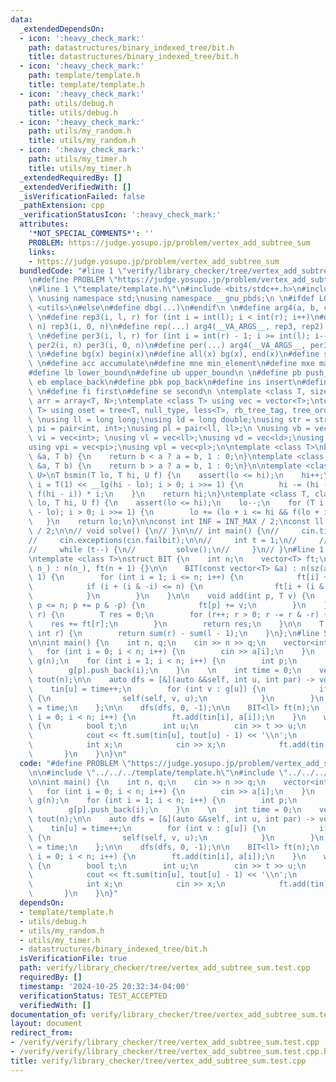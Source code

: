 ```yaml
---
data:
  _extendedDependsOn:
  - icon: ':heavy_check_mark:'
    path: datastructures/binary_indexed_tree/bit.h
    title: datastructures/binary_indexed_tree/bit.h
  - icon: ':heavy_check_mark:'
    path: template/template.h
    title: template/template.h
  - icon: ':heavy_check_mark:'
    path: utils/debug.h
    title: utils/debug.h
  - icon: ':heavy_check_mark:'
    path: utils/my_random.h
    title: utils/my_random.h
  - icon: ':heavy_check_mark:'
    path: utils/my_timer.h
    title: utils/my_timer.h
  _extendedRequiredBy: []
  _extendedVerifiedWith: []
  _isVerificationFailed: false
  _pathExtension: cpp
  _verificationStatusIcon: ':heavy_check_mark:'
  attributes:
    '*NOT_SPECIAL_COMMENTS*': ''
    PROBLEM: https://judge.yosupo.jp/problem/vertex_add_subtree_sum
    links:
    - https://judge.yosupo.jp/problem/vertex_add_subtree_sum
  bundledCode: "#line 1 \"verify/library_checker/tree/vertex_add_subtree_sum.test.cpp\"\
    \n#define PROBLEM \"https://judge.yosupo.jp/problem/vertex_add_subtree_sum\"\n\
    \n#line 1 \"template/template.h\"\n#include <bits/stdc++.h>\n#include <ext/pb_ds/assoc_container.hpp>\n\
    \ \nusing namespace std;\nusing namespace __gnu_pbds;\n \n#ifdef LOCAL\n#include\
    \ <utils>\n#else\n#define dbg(...)\n#endif\n \n#define arg4(a, b, c, d, ...) d\n\
    \ \n#define rep3(i, l, r) for (int i = int(l); i < int(r); i++)\n#define rep2(i,\
    \ n) rep3(i, 0, n)\n#define rep(...) arg4(__VA_ARGS__, rep3, rep2) (__VA_ARGS__)\n\
    \ \n#define per3(i, l, r) for (int i = int(r) - 1; i >= int(l); i--)\n#define\
    \ per2(i, n) per3(i, 0, n)\n#define per(...) arg4(__VA_ARGS__, per3, per2) (__VA_ARGS__)\n\
    \ \n#define bg(x) begin(x)\n#define all(x) bg(x), end(x)\n#define sz(x) int(size(x))\n\
    \ \n#define acc accumulate\n#define mne min_element\n#define mxe max_element\n\
    #define lb lower_bound\n#define ub upper_bound\n \n#define pb push_back\n#define\
    \ eb emplace_back\n#define pbk pop_back\n#define ins insert\n#define era erase\n\
    \ \n#define fi first\n#define se second\n \ntemplate <class T, size_t N> using\
    \ arr = array<T, N>;\ntemplate <class T> using vec = vector<T>;\ntemplate <class\
    \ T> using oset = tree<T, null_type, less<T>, rb_tree_tag, tree_order_statistics_node_update>;\n\
    \ \nusing ll = long long;\nusing ld = long double;\nusing str = string;\n \nusing\
    \ pi = pair<int, int>;\nusing pl = pair<ll, ll>;\n \nusing vb = vec<bool>;\nusing\
    \ vi = vec<int>; \nusing vl = vec<ll>;\nusing vd = vec<ld>;\nusing vs = vec<str>;\n\
    using vpi = vec<pi>;\nusing vpl = vec<pl>;\n\ntemplate <class T>\nbool ckmin(T\
    \ &a, T b) {\n    return b < a ? a = b, 1 : 0;\n}\ntemplate <class T>\nbool ckmax(T\
    \ &a, T b) {\n    return b > a ? a = b, 1 : 0;\n}\n\ntemplate <class T, class\
    \ U>\nT bsmin(T lo, T hi, U f) {\n    assert(lo <= hi);\n    hi++;\n    for (T\
    \ i = T(1) << __lg(hi - lo); i > 0; i >>= 1) {\n        hi -= (hi - i >= lo &&\
    \ f(hi - i)) * i;\n    }\n    return hi;\n}\ntemplate <class T, class U>\nT bsmax(T\
    \ lo, T hi, U f) {\n    assert(lo <= hi);\n    lo--;\n    for (T i = T(1) << __lg(hi\
    \ - lo); i > 0; i >>= 1) {\n        lo += (lo + i <= hi && f(lo + i)) * i;\n \
    \   }\n    return lo;\n}\n\nconst int INF = INT_MAX / 2;\nconst ll INFL = LLONG_MAX\
    \ / 2;\n\n// void solve() {\n// }\n\n// int main() {\n//     cin.tie(0)->sync_with_stdio(0);\n\
    //     cin.exceptions(cin.failbit);\n\n//     int t = 1;\n//     // cin >> t;\n\
    //     while (t--) {\n//         solve();\n//     }\n// }\n#line 1 \"datastructures/binary_indexed_tree/bit.h\"\
    \ntemplate <class T>\nstruct BIT {\n    int n;\n    vector<T> ft;\n\n    BIT(int\
    \ n_) : n(n_), ft(n + 1) {}\n\n    BIT(const vector<T> &a) : n(sz(a)), ft(n +\
    \ 1) {\n        for (int i = 1; i <= n; i++) {\n            ft[i] += a[i - 1];\n\
    \            if (i + (i & -i) <= n) {\n                ft[i + (i & -i)] += ft[i];\n\
    \            }\n        }\n    }\n\n    void add(int p, T v) {\n        for (p++;\
    \ p <= n; p += p & -p) {\n            ft[p] += v;\n        }\n    }\n\n    T sum(int\
    \ r) {\n        T res = 0;\n        for (r++; r > 0; r -= r & -r) {\n        \
    \    res += ft[r];\n        }\n        return res;\n    }\n\n    T sum(int l,\
    \ int r) {\n        return sum(r) - sum(l - 1);\n    }\n};\n#line 5 \"verify/library_checker/tree/vertex_add_subtree_sum.test.cpp\"\
    \n\nint main() {\n    int n, q;\n    cin >> n >> q;\n    vector<int> a(n);\n \
    \   for (int i = 0; i < n; i++) {\n        cin >> a[i];\n    }\n    vector<vector<int>>\
    \ g(n);\n    for (int i = 1; i < n; i++) {\n        int p;\n        cin >> p;\n\
    \        g[p].push_back(i);\n    }\n    \n    int time = 0;\n    vector<int> tin(n),\
    \ tout(n);\n\n    auto dfs = [&](auto &&self, int u, int par) -> void {\n    \
    \    tin[u] = time++;\n        for (int v : g[u]) {\n            if (v != par)\
    \ {\n                self(self, v, u);\n            }\n        }\n        tout[u]\
    \ = time;\n    };\n\n    dfs(dfs, 0, -1);\n\n    BIT<ll> ft(n);\n    for (int\
    \ i = 0; i < n; i++) {\n        ft.add(tin[i], a[i]);\n    }\n    while (q--)\
    \ {\n        bool t;\n        int u;\n        cin >> t >> u;\n        if (t) {\n\
    \            cout << ft.sum(tin[u], tout[u] - 1) << '\\n';\n        } else {\n\
    \            int x;\n            cin >> x;\n            ft.add(tin[u], x);\n \
    \       }\n    }\n}\n"
  code: "#define PROBLEM \"https://judge.yosupo.jp/problem/vertex_add_subtree_sum\"\
    \n\n#include \"../../../template/template.h\"\n#include \"../../../datastructures/binary_indexed_tree/bit.h\"\
    \n\nint main() {\n    int n, q;\n    cin >> n >> q;\n    vector<int> a(n);\n \
    \   for (int i = 0; i < n; i++) {\n        cin >> a[i];\n    }\n    vector<vector<int>>\
    \ g(n);\n    for (int i = 1; i < n; i++) {\n        int p;\n        cin >> p;\n\
    \        g[p].push_back(i);\n    }\n    \n    int time = 0;\n    vector<int> tin(n),\
    \ tout(n);\n\n    auto dfs = [&](auto &&self, int u, int par) -> void {\n    \
    \    tin[u] = time++;\n        for (int v : g[u]) {\n            if (v != par)\
    \ {\n                self(self, v, u);\n            }\n        }\n        tout[u]\
    \ = time;\n    };\n\n    dfs(dfs, 0, -1);\n\n    BIT<ll> ft(n);\n    for (int\
    \ i = 0; i < n; i++) {\n        ft.add(tin[i], a[i]);\n    }\n    while (q--)\
    \ {\n        bool t;\n        int u;\n        cin >> t >> u;\n        if (t) {\n\
    \            cout << ft.sum(tin[u], tout[u] - 1) << '\\n';\n        } else {\n\
    \            int x;\n            cin >> x;\n            ft.add(tin[u], x);\n \
    \       }\n    }\n}"
  dependsOn:
  - template/template.h
  - utils/debug.h
  - utils/my_random.h
  - utils/my_timer.h
  - datastructures/binary_indexed_tree/bit.h
  isVerificationFile: true
  path: verify/library_checker/tree/vertex_add_subtree_sum.test.cpp
  requiredBy: []
  timestamp: '2024-10-25 20:32:34-04:00'
  verificationStatus: TEST_ACCEPTED
  verifiedWith: []
documentation_of: verify/library_checker/tree/vertex_add_subtree_sum.test.cpp
layout: document
redirect_from:
- /verify/verify/library_checker/tree/vertex_add_subtree_sum.test.cpp
- /verify/verify/library_checker/tree/vertex_add_subtree_sum.test.cpp.html
title: verify/library_checker/tree/vertex_add_subtree_sum.test.cpp
---
```

